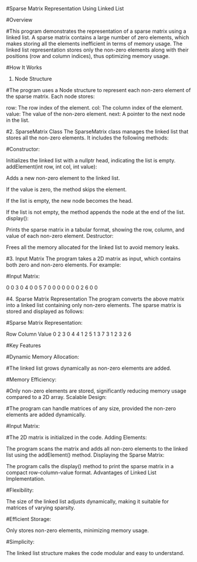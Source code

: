 #Sparse Matrix Representation Using Linked List

#Overview

#This program demonstrates the representation of a sparse matrix using a linked list. A sparse matrix contains a large number of zero elements, which makes storing all the elements inefficient in terms of memory usage. The linked list representation stores only the non-zero elements along with their positions (row and column indices), thus optimizing memory usage.

#How It Works
1. Node Structure

#The program uses a Node structure to represent each non-zero element of the sparse matrix. Each node stores:

row: The row index of the element.
col: The column index of the element.
value: The value of the non-zero element.
next: A pointer to the next node in the list.

#2. SparseMatrix Class
The SparseMatrix class manages the linked list that stores all the non-zero elements. It includes the following methods:

#Constructor:

Initializes the linked list with a nullptr head, indicating the list is empty.
addElement(int row, int col, int value):

Adds a new non-zero element to the linked list.

If the value is zero, the method skips the element.

If the list is empty, the new node becomes the head.

If the list is not empty, the method appends the node at the end of the list.
display():

Prints the sparse matrix in a tabular format, showing the row, column, and value of each non-zero element.
Destructor:

Frees all the memory allocated for the linked list to avoid memory leaks.

#3. Input Matrix
The program takes a 2D matrix as input, which contains both zero and non-zero elements. For example:

#Input Matrix:


0  0  3  0  4
0  0  5  7  0
0  0  0  0  0
0  2  6  0  0

#4. Sparse Matrix Representation
The program converts the above matrix into a linked list containing only non-zero elements. The sparse matrix is stored and displayed as follows:

#Sparse Matrix Representation:


Row     Column  Value
0       2       3
0       4       4
1       2       5
1       3       7
3       1       2
3       2       6



#Key Features

#Dynamic Memory Allocation:

#The linked list grows dynamically as non-zero elements are added.

#Memory Efficiency:

#Only non-zero elements are stored, significantly reducing memory usage compared to a 2D array.
Scalable Design:

#The program can handle matrices of any size, provided the non-zero elements are added dynamically.


#Input Matrix:

#The 2D matrix is initialized in the code.
Adding Elements:

The program scans the matrix and adds all non-zero elements to the linked list using the addElement() method.
Displaying the Sparse Matrix:

The program calls the display() method to print the sparse matrix in a compact row-column-value format.
Advantages of Linked List Implementation.

#Flexibility:

The size of the linked list adjusts dynamically, making it suitable for matrices of varying sparsity.

#Efficient Storage:

Only stores non-zero elements, minimizing memory usage.

#Simplicity:

The linked list structure makes the code modular and easy to understand.

